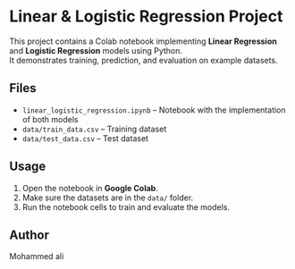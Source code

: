# Linear & Logistic Regression Project

This project contains a Colab notebook implementing **Linear Regression** and **Logistic Regression** models using Python.  
It demonstrates training, prediction, and evaluation on example datasets.

## Files

- `linear_logistic_regression.ipynb` – Notebook with the implementation of both models
- `data/train_data.csv` – Training dataset
- `data/test_data.csv` – Test dataset

## Usage

1. Open the notebook in **Google Colab**.  
2. Make sure the datasets are in the `data/` folder.  
3. Run the notebook cells to train and evaluate the models.  

## Author

Mohammed ali 

